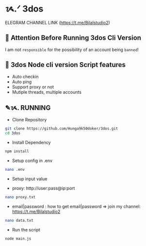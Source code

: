 # ᝰ.ᐟ 3dos

ELEGRAM CHANNEL LINK  (https://t.me/Bilalstudio2)

## 🚨 Attention Before Running 3dos Cli Version

I am not `responsible` for the possibility of an account being `banned`!

## 📎 3dos Node cli version Script features

- Auto checkin
- Auto ping
- Support proxy or not
- Mutiple threads, multiple accounts

## ✎ᝰ. RUNNING

- Clone Repository

```bash
git clone https://github.com/Hunga9k50doker/3dos.git
cd 3dos
```

- Install Dependency

```bash
npm install
```

- Setup config in .env

```bash
nano .env
```

- Setup input value

* proxy: http://user:pass@ip:port

```bash
nano proxy.txt
```

- email|password : how to get email|password => join my channel: https://t.me/Bilalstudio2

```bash
nano data.txt
```

- Run the script

```bash
node main.js
```
